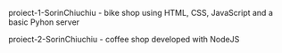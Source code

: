 proiect-1-SorinChiuchiu - bike shop using HTML, CSS, JavaScript and a basic Pyhon server

proiect-2-SorinChiuchiu - coffee shop developed with NodeJS
